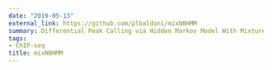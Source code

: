 ```yaml
---
date: "2019-05-13"
external_link: https://github.com/plbaldoni/mixNBHMM
summary: Differential Peak Calling via Hidden Markov Model With Mixture of Negative Binomial Distributions
tags:
- ChIP-seq
title: mixNBHMM
---
```

